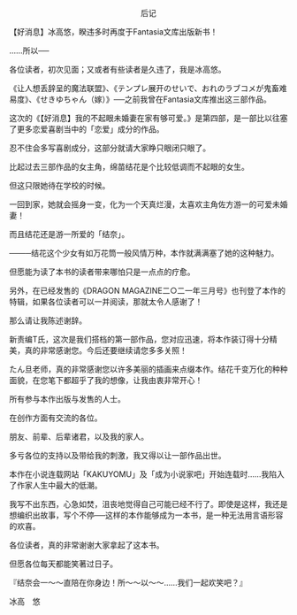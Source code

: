 <p align="center">后记</p>

【好消息】冰高悠，睽违多时再度于Fantasia文库出版新书！

……所以──

各位读者，初次见面；又或者有些读者是久违了，我是冰高悠。

《让人想丢辞呈的魔法联盟》、《テンプレ展开のせいで、おれのラブコメが鬼畜难易度》、《せきゆちゃん（嫁）》──之前我曾在Fantasia文库推出这三部作品。

这次的《【好消息】我的不起眼未婚妻在家有够可爱。》是第四部，是一部比以往塞了更多恋爱喜剧当中的「恋爱」成分的作品。

忍不住会多写喜剧成分，这部分就请大家睁只眼闭只眼了。

比起过去三部作品的女主角，绵苗结花是个比较低调而不起眼的女生。

但这只限她待在学校的时候。

一回到家，她就会摇身一变，化为一个天真烂漫，太喜欢主角佐方游一的可爱未婚妻！

而且结花还是游一所爱的「结奈」。

────结花这个少女有如万花筒一般风情万种，本作就满满塞了她的这种魅力。

但愿能为读了本书的读者带来哪怕只是一点点的疗愈。

另外，在已经发售的《DRAGON MAGAZINE二○二一年三月号》也刊登了本作的特辑，如果各位读者可以一并阅读，那就太令人感谢了！

那么请让我陈述谢辞。

新责编T氏，这次是我们搭档的第一部作品，您对应迅速，将本作装订得十分精美，真的非常感谢您。今后还要继续请您多多关照！

たん旦老师，真的非常感谢您以许多美丽的插画来点缀本作。结花千变万化的种种面貌，在您笔下都超乎了我的想像，让我由衷非常开心！

所有参与本作出版与发售的人士。

在创作方面有交流的各位。

朋友、前辈、后辈诸君，以及我的家人。

多亏各位的支持以及带给我的刺激，我又得以让一部作品出世。

本作在小说连载网站「KAKUYOMU」及「成为小说家吧」开始连载时……我陷入了作家人生中最大的低潮。

我写不出东西，心急如焚，沮丧地觉得自己可能已经不行了。即使是这样，我还是想编织出故事，写个不停──这样的本作能够成为一本书，是一种无法用言语形容的欢喜。

各位读者，真的非常谢谢大家拿起了这本书。

但愿各位每天都能笑著过日子。

『结奈会一～～直陪在你身边！所～～以～～……我们一起欢笑吧？』

冰高　悠

